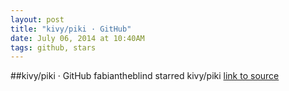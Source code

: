 ```yaml
---
layout: post
title: "kivy/piki · GitHub"
date: July 06, 2014 at 10:40AM
tags: github, stars
---
```

##kivy/piki · GitHub
fabiantheblind starred kivy/piki
[link to source](http://ift.tt/1rBP0rZ) 
